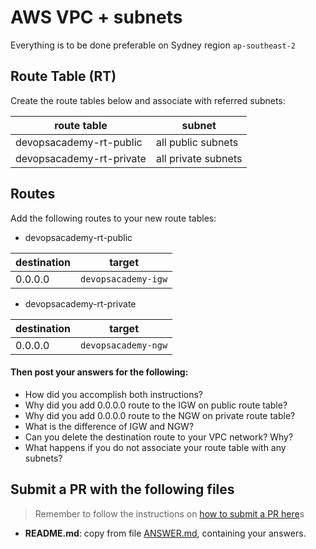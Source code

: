 # AWS VPC + subnets

Everything is to be done preferable on Sydney region `ap-southeast-2`

## Route Table (RT)

Create the route tables below and associate with referred subnets:

|route table|subnet|
|---|---|
|devopsacademy-rt-public|all public subnets|
|devopsacademy-rt-private|all private subnets|

## Routes

Add the following routes to your new route tables:

- devopsacademy-rt-public

|destination|target|
|---|---|
|0.0.0.0|`devopsacademy-igw`|

- devopsacademy-rt-private

|destination|target|
|---|---|
|0.0.0.0|`devopsacademy-ngw`|

#### Then post your answers for the following:

- How did you accomplish both instructions?
- Why did you add 0.0.0.0 route to the IGW on public route table?
- Why did you add 0.0.0.0 route to the NGW on private route table?
- What is the difference of IGW and NGW?
- Can you delete the destination route to your VPC network? Why?
- What happens if you do not associate your route table with any subnets?

## Submit a PR with the following files

> Remember to follow the instructions on [how to submit a PR here](/README.md#exercises)s

- **README.md**: copy from file [ANSWER.md](ANSWER.md), containing your answers.
